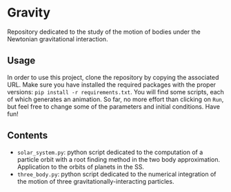 # Gravity
Repository dedicated to the study of the motion of bodies under the Newtonian gravitational interaction.

## Usage 
In order to use this project, clone the repository by copying the associated URL. Make sure you have installed the required packages with the proper versions: `pip install -r requirements.txt`.
You will find some scripts, each of which generates an animation. So far, no more effort than clicking on `Run`, but feel free to change some of the parameters and initial conditions. Have fun! 

## Contents
* `solar_system.py`: python script dedicated to the computation of a particle orbit with a root finding method in the two body approximation. Application to the orbits of planets in the SS.
* `three_body.py`: python script dedicated to the numerical integration of the motion of three gravitationally-interacting particles.

